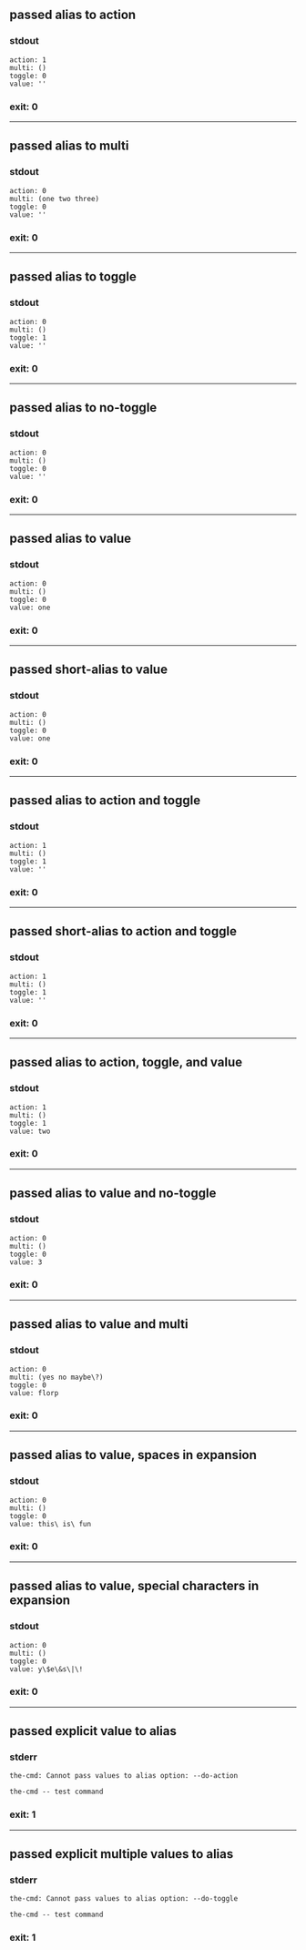 ## passed alias to action

### stdout
```
action: 1
multi: ()
toggle: 0
value: ''
```

### exit: 0

- - - - - - - - - -

## passed alias to multi

### stdout
```
action: 0
multi: (one two three)
toggle: 0
value: ''
```

### exit: 0

- - - - - - - - - -

## passed alias to toggle

### stdout
```
action: 0
multi: ()
toggle: 1
value: ''
```

### exit: 0

- - - - - - - - - -

## passed alias to no-toggle

### stdout
```
action: 0
multi: ()
toggle: 0
value: ''
```

### exit: 0

- - - - - - - - - -

## passed alias to value

### stdout
```
action: 0
multi: ()
toggle: 0
value: one
```

### exit: 0

- - - - - - - - - -

## passed short-alias to value

### stdout
```
action: 0
multi: ()
toggle: 0
value: one
```

### exit: 0

- - - - - - - - - -

## passed alias to action and toggle

### stdout
```
action: 1
multi: ()
toggle: 1
value: ''
```

### exit: 0

- - - - - - - - - -

## passed short-alias to action and toggle

### stdout
```
action: 1
multi: ()
toggle: 1
value: ''
```

### exit: 0

- - - - - - - - - -

## passed alias to action, toggle, and value

### stdout
```
action: 1
multi: ()
toggle: 1
value: two
```

### exit: 0

- - - - - - - - - -

## passed alias to value and no-toggle

### stdout
```
action: 0
multi: ()
toggle: 0
value: 3
```

### exit: 0

- - - - - - - - - -

## passed alias to value and multi

### stdout
```
action: 0
multi: (yes no maybe\?)
toggle: 0
value: florp
```

### exit: 0

- - - - - - - - - -

## passed alias to value, spaces in expansion

### stdout
```
action: 0
multi: ()
toggle: 0
value: this\ is\ fun
```

### exit: 0

- - - - - - - - - -

## passed alias to value, special characters in expansion

### stdout
```
action: 0
multi: ()
toggle: 0
value: y\$e\&s\|\!
```

### exit: 0

- - - - - - - - - -

## passed explicit value to alias

### stderr
```
the-cmd: Cannot pass values to alias option: --do-action

the-cmd -- test command
```

### exit: 1

- - - - - - - - - -

## passed explicit multiple values to alias

### stderr
```
the-cmd: Cannot pass values to alias option: --do-toggle

the-cmd -- test command
```

### exit: 1
